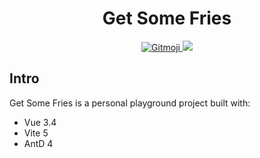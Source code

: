<h1 align="center">Get Some Fries</h1>

<p align="center">
    <a href="https://gitmoji.dev">
        <img src="https://img.shields.io/badge/gitmoji-%F0%9F%98%9C%F0%9F%98%8D-FFDD67" alt="Gitmoji">
    </a>
    <a href="#">
        <img src="https://img.shields.io/github/actions/workflow/status/JK117/test-vite-vue/main.yml">
    </a>
</p>

## Intro
Get Some Fries is a personal playground project built with: 
- Vue 3.4
- Vite 5
- AntD 4